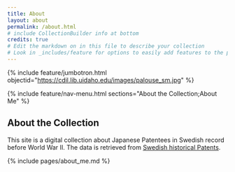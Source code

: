 ```yaml
---
title: About
layout: about
permalink: /about.html
# include CollectionBuilder info at bottom
credits: true
# Edit the markdown on in this file to describe your collection
# Look in _includes/feature for options to easily add features to the page
---
```


{% include feature/jumbotron.html objectid="https://cdil.lib.uidaho.edu/images/palouse_sm.jpg" %}

{% include feature/nav-menu.html sections="About the Collection;About Me" %}

## About the Collection

This site is a digital collection about Japanese Patentees in Swedish record before World War II. The data is retrieved from [Swedish historical Patents](https://svenskahistoriskapatent.se/EN/).


{% include pages/about_me.md %} 
